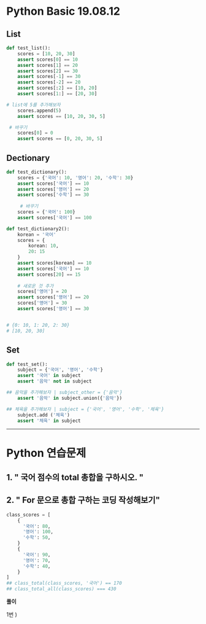 # Python Basic 19.08.12

## **List**
```python
def test_list():
    scores = [10, 20, 30]
    assert scores[0] == 10
    assert scores[1] == 20
    assert scores[2] == 30
    assert scores[-1] == 30
    assert scores[-2] == 20
    assert scores[:2] == [10, 20]
    assert scores[1:] == [20, 30]

# list에 5를 추가해보자
    scores.append(5)
    assert scores == [10, 20, 30, 5]

 # 바꾸기
    scores[0] = 0
    assert scores == [0, 20, 30, 5]
```
## **Dectionary**
```python
def test_dictionary():
    scores = {'국어': 10, '영어': 20, '수학': 30}
    assert scores['국어'] == 10
    assert scores['영어'] == 20
    assert scores['수학'] == 30
    
     # 바꾸기
    scores = {'국어': 100}
    assert scores['국어'] == 100
```
```python
def test_dictionary2():
    korean = '국어'
    scores = {
        korean: 10,
        20: 15
    }
    assert scores[korean] == 10
    assert scores['국어'] == 10
    assert scores[20] == 15
    
    # 새로운 것 추가
    scores['영어'] = 20
    assert scores['영어'] == 20
    scores['영어'] = 30
    assert scores['영어'] == 30


# {0: 10, 1: 20, 2: 30}
# [10, 20, 30]
```
## **Set**
```python
def test_set():
    subject = {'국어', '영어', '수학'}
    assert '국어' in subject
    assert '음악' not in subject

## 음악을 추가해보자 | subject_other = {'음악'}
    assert '음악' in subject.union({'음악'})

## 체육을 추가해보자 | subject = {'국어', '영어', '수학', '체육'}
    subject.add ('체육') 
    assert '체육' in subject

```
----------------------------------------------
# Python 연습문제 
## 1. " 국어 점수의 total 총합을 구하시오. "
## 2. " For 문으로 총합 구하는 코딩 작성해보기"
```python
class_scores = [
    { 
      '국어': 80,
      '영어': 100,
      '수학': 50,
    }
    {
      '국어': 90,
      '영어': 70,
      '수학': 40,
    }
]
## class_total(class_scores, '국어') == 170
## class_total_all(class_scores) === 430
```

**풀이**

1번 )
```python

```



